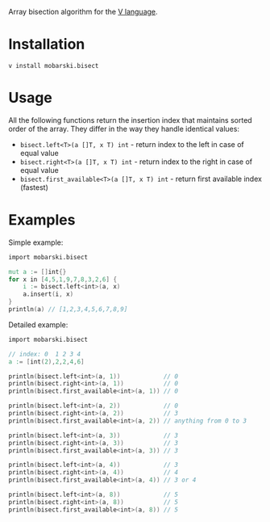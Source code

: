 Array bisection algorithm for the [V language](https://vlang.io).

# Installation

```
v install mobarski.bisect
```

# Usage

All the following functions return the insertion index that maintains sorted order of the array.
They differ in the way they handle identical values:
- `bisect.left<T>(a []T, x T) int` - return index to the left in case of equal value
- `bisect.right<T>(a []T, x T) int` - return index to the right in case of equal value
- `bisect.first_available<T>(a []T, x T) int` - return first available index (fastest)

# Examples

Simple example:
```v
import mobarski.bisect

mut a := []int{}
for x in [4,5,1,9,7,8,3,2,6] {
    i := bisect.left<int>(a, x)
    a.insert(i, x)
}
println(a) // [1,2,3,4,5,6,7,8,9]
```

Detailed example:
```v
import mobarski.bisect

// index: 0  1 2 3 4
a := [int(2),2,2,4,6]

println(bisect.left<int>(a, 1))            // 0
println(bisect.right<int>(a, 1))           // 0
println(bisect.first_available<int>(a, 1)) // 0

println(bisect.left<int>(a, 2))            // 0
println(bisect.right<int>(a, 2))           // 3
println(bisect.first_available<int>(a, 2)) // anything from 0 to 3

println(bisect.left<int>(a, 3))            // 3
println(bisect.right<int>(a, 3))           // 3
println(bisect.first_available<int>(a, 3)) // 3

println(bisect.left<int>(a, 4))            // 3
println(bisect.right<int>(a, 4))           // 4
println(bisect.first_available<int>(a, 4)) // 3 or 4

println(bisect.left<int>(a, 8))            // 5
println(bisect.right<int>(a, 8))           // 5
println(bisect.first_available<int>(a, 8)) // 5

```
